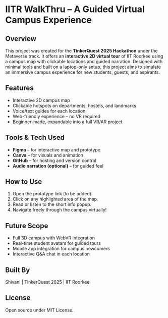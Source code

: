 # IITR WalkThru – A Guided Virtual Campus Experience

## Overview
This project was created for the **TinkerQuest 2025 Hackathon** under the Metaverse track. It offers an **interactive 2D virtual tour** of IIT Roorkee using a campus map with clickable locations and guided narration. Designed with minimal tools and built on a laptop-only setup, this project aims to simulate an immersive campus experience for new students, guests, and aspirants.

## Features
- Interactive 2D campus map
- Clickable hotspots on departments, hostels, and landmarks
- Voice/text guides for each location
- Web-friendly experience – no VR required
- Beginner-made, expandable into a full VR/AR project

## Tools & Tech Used
- **Figma** – for interactive map and prototype
- **Canva** – for visuals and animation
- **GitHub** – for hosting and version control
- **Audio narration (optional)** – for guided feel

## How to Use
1. Open the prototype link (to be added).
2. Click on any highlighted area of the map.
3. Read or listen to the short info popup.
4. Navigate freely through the campus virtually!

## Future Scope
- Full 3D campus with WebVR integration
- Real-time student avatars for guided tours
- Mobile app integration for campus newcomers
- Interactive Q&A chat in each location

## Built By
Shivani | TinkerQuest 2025 | IIT Roorkee

## License
Open source under MIT License.

